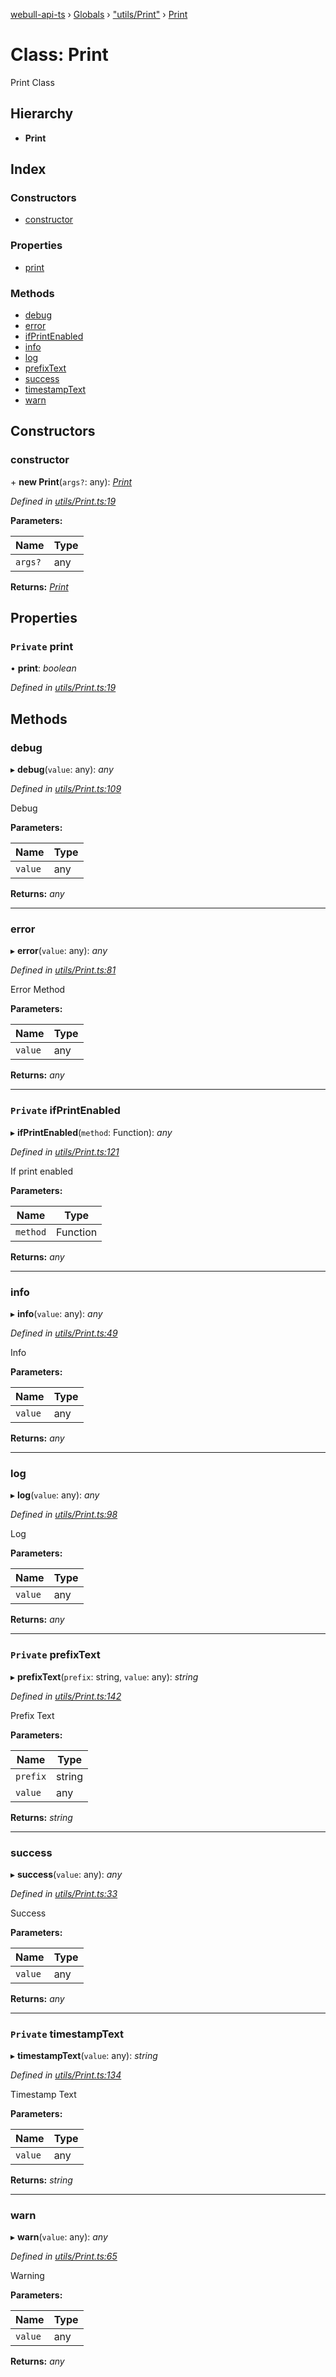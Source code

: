 [webull-api-ts](../README.md) › [Globals](../globals.md) › ["utils/Print"](../modules/_utils_print_.md) › [Print](_utils_print_.print.md)

# Class: Print

Print Class

## Hierarchy

* **Print**

## Index

### Constructors

* [constructor](_utils_print_.print.md#constructor)

### Properties

* [print](_utils_print_.print.md#private-print)

### Methods

* [debug](_utils_print_.print.md#debug)
* [error](_utils_print_.print.md#error)
* [ifPrintEnabled](_utils_print_.print.md#private-ifprintenabled)
* [info](_utils_print_.print.md#info)
* [log](_utils_print_.print.md#log)
* [prefixText](_utils_print_.print.md#private-prefixtext)
* [success](_utils_print_.print.md#success)
* [timestampText](_utils_print_.print.md#private-timestamptext)
* [warn](_utils_print_.print.md#warn)

## Constructors

###  constructor

\+ **new Print**(`args?`: any): *[Print](_utils_print_.print.md)*

*Defined in [utils/Print.ts:19](https://github.com/edmundpf/webull-api-ts/blob/6b2fcd5/src/utils/Print.ts#L19)*

**Parameters:**

Name | Type |
------ | ------ |
`args?` | any |

**Returns:** *[Print](_utils_print_.print.md)*

## Properties

### `Private` print

• **print**: *boolean*

*Defined in [utils/Print.ts:19](https://github.com/edmundpf/webull-api-ts/blob/6b2fcd5/src/utils/Print.ts#L19)*

## Methods

###  debug

▸ **debug**(`value`: any): *any*

*Defined in [utils/Print.ts:109](https://github.com/edmundpf/webull-api-ts/blob/6b2fcd5/src/utils/Print.ts#L109)*

Debug

**Parameters:**

Name | Type |
------ | ------ |
`value` | any |

**Returns:** *any*

___

###  error

▸ **error**(`value`: any): *any*

*Defined in [utils/Print.ts:81](https://github.com/edmundpf/webull-api-ts/blob/6b2fcd5/src/utils/Print.ts#L81)*

Error Method

**Parameters:**

Name | Type |
------ | ------ |
`value` | any |

**Returns:** *any*

___

### `Private` ifPrintEnabled

▸ **ifPrintEnabled**(`method`: Function): *any*

*Defined in [utils/Print.ts:121](https://github.com/edmundpf/webull-api-ts/blob/6b2fcd5/src/utils/Print.ts#L121)*

If print enabled

**Parameters:**

Name | Type |
------ | ------ |
`method` | Function |

**Returns:** *any*

___

###  info

▸ **info**(`value`: any): *any*

*Defined in [utils/Print.ts:49](https://github.com/edmundpf/webull-api-ts/blob/6b2fcd5/src/utils/Print.ts#L49)*

Info

**Parameters:**

Name | Type |
------ | ------ |
`value` | any |

**Returns:** *any*

___

###  log

▸ **log**(`value`: any): *any*

*Defined in [utils/Print.ts:98](https://github.com/edmundpf/webull-api-ts/blob/6b2fcd5/src/utils/Print.ts#L98)*

Log

**Parameters:**

Name | Type |
------ | ------ |
`value` | any |

**Returns:** *any*

___

### `Private` prefixText

▸ **prefixText**(`prefix`: string, `value`: any): *string*

*Defined in [utils/Print.ts:142](https://github.com/edmundpf/webull-api-ts/blob/6b2fcd5/src/utils/Print.ts#L142)*

Prefix Text

**Parameters:**

Name | Type |
------ | ------ |
`prefix` | string |
`value` | any |

**Returns:** *string*

___

###  success

▸ **success**(`value`: any): *any*

*Defined in [utils/Print.ts:33](https://github.com/edmundpf/webull-api-ts/blob/6b2fcd5/src/utils/Print.ts#L33)*

Success

**Parameters:**

Name | Type |
------ | ------ |
`value` | any |

**Returns:** *any*

___

### `Private` timestampText

▸ **timestampText**(`value`: any): *string*

*Defined in [utils/Print.ts:134](https://github.com/edmundpf/webull-api-ts/blob/6b2fcd5/src/utils/Print.ts#L134)*

Timestamp Text

**Parameters:**

Name | Type |
------ | ------ |
`value` | any |

**Returns:** *string*

___

###  warn

▸ **warn**(`value`: any): *any*

*Defined in [utils/Print.ts:65](https://github.com/edmundpf/webull-api-ts/blob/6b2fcd5/src/utils/Print.ts#L65)*

Warning

**Parameters:**

Name | Type |
------ | ------ |
`value` | any |

**Returns:** *any*
